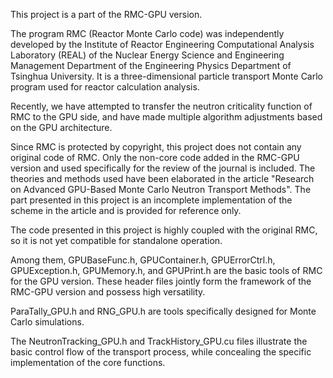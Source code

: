 This project is a part of the RMC-GPU version. 

The program RMC (Reactor Monte Carlo code) was independently developed by the Institute of Reactor Engineering Computational Analysis Laboratory (REAL) of the Nuclear Energy Science and Engineering Management Department of the Engineering Physics Department of Tsinghua University. It is a three-dimensional particle transport Monte Carlo program used for reactor calculation analysis. 

Recently, we have attempted to transfer the neutron criticality function of RMC to the GPU side, and have made multiple algorithm adjustments based on the GPU architecture. 

Since RMC is protected by copyright, this project does not contain any original code of RMC. Only the non-core code added in the RMC-GPU version and used specifically for the review of the journal is included. The theories and methods used have been elaborated in the article "Research on Advanced GPU-Based Monte Carlo Neutron Transport Methods". The part presented in this project is an incomplete implementation of the scheme in the article and is provided for reference only. 

The code presented in this project is highly coupled with the original RMC, so it is not yet compatible for standalone operation. 

Among them, GPUBaseFunc.h, GPUContainer.h, GPUErrorCtrl.h, GPUException.h, GPUMemory.h, and GPUPrint.h are the basic tools of RMC for the GPU version. These header files jointly form the framework of the RMC-GPU version and possess high versatility. 

ParaTally_GPU.h and RNG_GPU.h are tools specifically designed for Monte Carlo simulations. 

The NeutronTracking_GPU.h and TrackHistory_GPU.cu files illustrate the basic control flow of the transport process, while concealing the specific implementation of the core functions.
